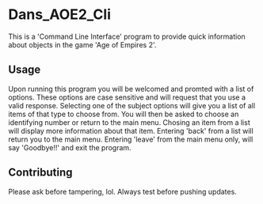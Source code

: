 # Dans_AOE2_Cli

This is a 'Command Line Interface' program to provide quick information about objects in the game 'Age of Empires 2'.

## Usage

Upon running this program you will be welcomed and promted with a list of options. These options are case sensitive and will request that you use a valid response. Selecting one of the subject options will give you a list of all items of that type to choose from. You will then be asked to choose an identifying number or return to the main menu. Chosing an item from a list will display more information about that item. Entering 'back' from a list will return you to the main menu. Entering 'leave' from the main menu only, will say 'Goodbye!!' and exit the program.

## Contributing

Please ask before tampering, lol. Always test before pushing updates.
